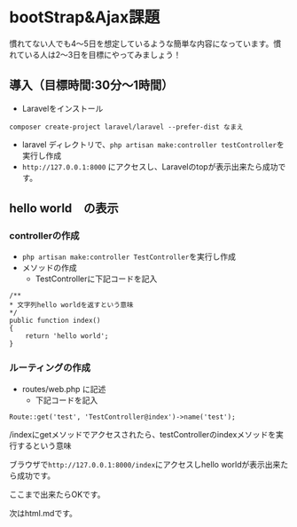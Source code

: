 # bootStrap&Ajax課題

慣れてない人でも4〜5日を想定しているような簡単な内容になっています。慣れている人は2〜3日を目標にやってみましょう！


## 導入（目標時間:30分〜1時間）

- Laravelをインストール
```
composer create-project laravel/laravel --prefer-dist なまえ
```
- laravel ディレクトリで、`php artisan make:controller testController`を実行し作成
- `http://127.0.0.1:8000` にアクセスし、Laravelのtopが表示出来たら成功です。

## hello world　の表示

### controllerの作成

- `php artisan make:controller TestController`を実行し作成
- メソッドの作成
    - TestControllerに下記コードを記入

```
/**
* 文字列hello worldを返すという意味
*/
public function index()
{
    return 'hello world';
}
```

### ルーティングの作成
- routes/web.php に記述
    - 下記コードを記入
```
Route::get('test', 'TestController@index')->name('test');
```
/indexにgetメソッドでアクセスされたら、testControllerのindexメソッドを実行するという意味

ブラウザで`http://127.0.0.1:8000/index`にアクセスしhello worldが表示出来たら成功です。

ここまで出来たらOKです。

次はhtml.mdです。
